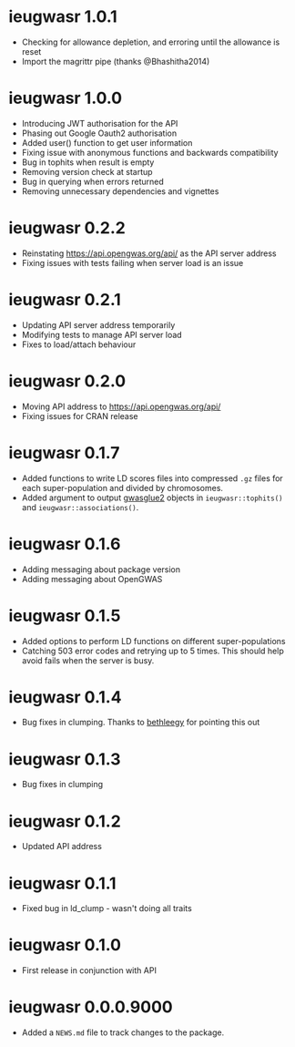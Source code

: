 # ieugwasr 1.0.1

* Checking for allowance depletion, and erroring until the allowance is reset
* Import the magrittr pipe (thanks @Bhashitha2014)

# ieugwasr 1.0.0
* Introducing JWT authorisation for the API
* Phasing out Google Oauth2 authorisation
* Added user() function to get user information
* Fixing issue with anonymous functions and backwards compatibility
* Bug in tophits when result is empty
* Removing version check at startup
* Bug in querying when errors returned
* Removing unnecessary dependencies and vignettes

# ieugwasr 0.2.2
* Reinstating https://api.opengwas.org/api/ as the API server address
* Fixing issues with tests failing when server load is an issue

# ieugwasr 0.2.1
* Updating API server address temporarily
* Modifying tests to manage API server load
* Fixes to load/attach behaviour

# ieugwasr 0.2.0
* Moving API address to https://api.opengwas.org/api/
* Fixing issues for CRAN release

# ieugwasr 0.1.7
* Added functions to write LD scores files into compressed `.gz` files for each super-population and divided by chromosomes.
* Added argument to output [gwasglue2](https://mrcieu.github.io/gwasglue2/) objects in `ieugwasr::tophits()` and `ieugwasr::associations()`.

# ieugwasr 0.1.6
* Adding messaging about package version
* Adding messaging about OpenGWAS
# ieugwasr 0.1.5

* Added options to perform LD functions on different super-populations
* Catching 503 error codes and retrying up to 5 times. This should help avoid fails when the server is busy.

# ieugwasr 0.1.4

* Bug fixes in clumping. Thanks to [bethleegy](https://github.com/bethleegy) for pointing this out

# ieugwasr 0.1.3

* Bug fixes in clumping

# ieugwasr 0.1.2

* Updated API address

# ieugwasr 0.1.1

* Fixed bug in ld_clump - wasn't doing all traits

# ieugwasr 0.1.0

* First release in conjunction with API

# ieugwasr 0.0.0.9000

* Added a `NEWS.md` file to track changes to the package.
